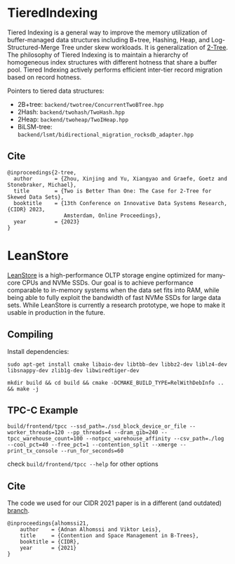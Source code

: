 # TieredIndexing
Tiered Indexing is a general way to improve the memory utilization of buffer-managed data structures including B+tree, Hashing, Heap, and Log-Structured-Merge Tree under skew workloads. It is generalization of [2-Tree](https://www.cidrdb.org/cidr2023/papers/p57-zhou.pdf). The philosophy of Tiered Indexing is to maintain a hierarchy of homogeneous index structures with different hotness that share a buffer pool. Tiered Indexing actively performs efficient inter-tier record migration based on record hotness. 

Pointers to tiered data structures:
* 2B+tree: `backend/twotree/ConcurrentTwoBTree.hpp`
* 2Hash: `backend/twohash/TwoHash.hpp`
* 2Heap: `backend/twoheap/TwoIHeap.hpp`
* BiLSM-tree: `backend/lsmt/bidirectional_migration_rocksdb_adapter.hpp`

## Cite
```
@inproceedings{2-tree,
  author       = {Zhou, Xinjing and Yu, Xiangyao and Graefe, Goetz and Stonebraker, Michael},
  title        = {Two is Better Than One: The Case for 2-Tree for Skewed Data Sets},
  booktitle    = {13th Conference on Innovative Data Systems Research, {CIDR} 2023,
                  Amsterdam, Online Proceedings},
  year         = {2023}
}
```
# LeanStore
[LeanStore](https://db.in.tum.de/~leis/papers/leanstore.pdf) is a high-performance OLTP storage engine optimized for many-core CPUs and NVMe SSDs. Our goal is to achieve performance comparable to in-memory systems when the data set fits into RAM, while being able to fully exploit the bandwidth of fast NVMe SSDs for large data sets. While LeanStore is currently a research prototype, we hope to make it usable in production in the future.

## Compiling
Install dependencies:

`sudo apt-get install cmake libaio-dev libtbb-dev libbz2-dev liblz4-dev libsnappy-dev zlib1g-dev libwiredtiger-dev`

`mkdir build && cd build && cmake -DCMAKE_BUILD_TYPE=RelWithDebInfo .. && make -j`

## TPC-C Example
`build/frontend/tpcc --ssd_path=./ssd_block_device_or_file --worker_threads=120 --pp_threads=4 --dram_gib=240 --tpcc_warehouse_count=100 --notpcc_warehouse_affinity --csv_path=./log --cool_pct=40 --free_pct=1 --contention_split --xmerge --print_tx_console --run_for_seconds=60`

check `build/frontend/tpcc --help` for other options

## Cite
The code we used for our CIDR 2021 paper is in a different (and outdated) [branch](https://github.com/leanstore/leanstore/tree/cidr).

```
@inproceedings{alhomssi21,
    author    = {Adnan Alhomssi and Viktor Leis},
    title     = {Contention and Space Management in B-Trees},
    booktitle = {CIDR},
    year      = {2021}
}
```

